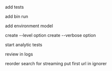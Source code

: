add tests

add bin run

add environment model

create --level option
create --verbose option

start analytic tests

review in logs

reorder search for streaming
put first url in ignorer
